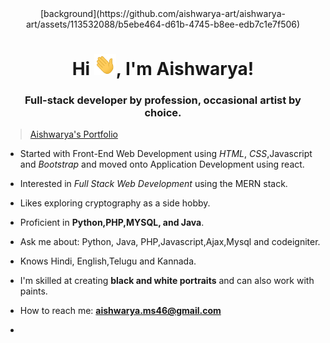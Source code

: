 
<div align="center">
[background](https://github.com/aishwarya-art/aishwarya-art/assets/113532088/b5ebe464-d61b-4745-b8ee-edb7c1e7f506)

<h1 align="center">Hi <img width="35" src="https://github.com/1999AZZAR/1999AZZAR/blob/main/resources/img/waving.gif">, I'm Aishwarya! </h1>
<h3 align="center"> Full-stack developer by profession, occasional artist by choice.</h3>
</div>

> [Aishwarya's Portfolio](https://aishwarya-art.github.io/Portfolio_Aishwarya/)
 
- Started with Front-End Web Development using _HTML_, _CSS_,Javascript and _Bootstrap_ and moved onto Application Development using react. 
- Interested in  _Full Stack Web Development_ using the MERN stack.
- Likes exploring cryptography as a side hobby.
- Proficient in **Python,PHP,MYSQL, and Java**.
- Ask me about: Python, Java, PHP,Javascript,Ajax,Mysql and codeigniter.
- Knows Hindi, English,Telugu and Kannada.
- I'm skilled at creating **black and white portraits** and can also work with paints.
- How to reach me: **aishwarya.ms46@gmail.com**

- 
